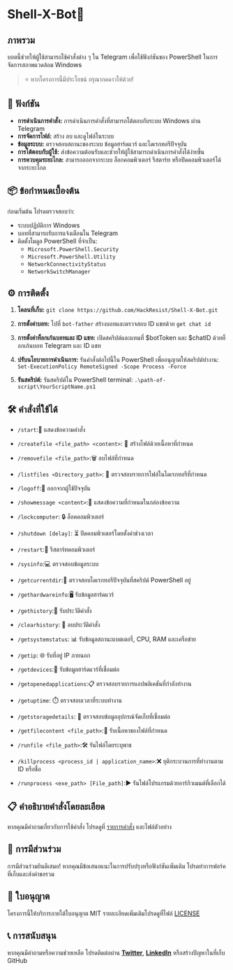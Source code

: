 # Shell-X-Bot🤖
## ภาพรวม
บอตนี้ช่วยให้ผู้ใช้สามารถใช้คำสั่งต่าง ๆ ใน Telegram เพื่อใช้ฟังก์ชันของ PowerShell ในการจัดการสภาพแวดล้อม Windows

>⭐ หากโครงการนี้มีประโยชน์ กรุณากดดาวให้ด้วย!

## 🚀 ฟังก์ชัน
- **การดำเนินการคำสั่ง:** การดำเนินการคำสั่งที่สามารถโต้ตอบกับระบบ Windows ผ่าน Telegram
- **การจัดการไฟล์:** สร้าง ลบ และดูไฟล์ในระบบ
- **ข้อมูลระบบ:** ตรวจสอบสถานะของระบบ ข้อมูลฮาร์ดแวร์ และไดเรกทอรีปัจจุบัน
- **การโต้ตอบกับผู้ใช้:** ส่งข้อความต้อนรับและช่วยให้ผู้ใช้สามารถดำเนินการคำสั่งได้ง่ายขึ้น
- **การควบคุมระยะไกล:** สามารถออกจากระบบ ล็อกคอมพิวเตอร์ รีสตาร์ท หรือปิดคอมพิวเตอร์ได้จากระยะไกล

## 📦 ข้อกำหนดเบื้องต้น
ก่อนเริ่มต้น โปรดตรวจสอบว่า:
- ระบบปฏิบัติการ Windows
- บอทที่สามารถรับการแจ้งเตือนใน Telegram
- ติดตั้งโมดูล PowerShell ที่จำเป็น:
  - `Microsoft.PowerShell.Security`
  - `Microsoft.PowerShell.Utility`
  - `NetworkConnectivityStatus`
  - `NetworkSwitchManager`

## ⚙️ การติดตั้ง
1. **โคลนที่เก็บ:** 
    `git clone https://github.com/HackResist/Shell-X-Bot.git`

2. **การตั้งค่าบอท:** ไปที่ `bot-father` สร้างบอทและตรวจสอบ ID แชทด้วย `get chat id`
3. **การตั้งค่าท็อกเก้นบอทและ ID แชท:** เปิดสคริปต์และแทนที่ $botToken และ $chatID ด้วยท็อกเก้นบอท Telegram และ ID แชท

4. **ปรับนโยบายการดำเนินการ:** รันคำสั่งต่อไปนี้ใน PowerShell เพื่ออนุญาตให้สคริปต์ทำงาน:
```Set-ExecutionPolicy RemoteSigned -Scope Process -Force```
5. **รันสคริปต์:** รันสคริปต์ใน PowerShell terminal: `.\path-of-script\YourScriptName.ps1`

## 🛠️ คำสั่งที่ใช้ได้
- `/start`:👋 แสดงข้อความคำสั่ง

- `/createfile <file_path> <content>`: 📝 สร้างไฟล์ด้วยเนื้อหาที่กำหนด

- `/removefile <file_path>`:🗑️ ลบไฟล์ที่กำหนด

- `/listfiles <Directory_path>`: 📂 ตรวจสอบรายการไฟล์ในไดเรกทอรีที่กำหนด

- `/logoff`:🔐 ออกจากผู้ใช้ปัจจุบัน

- `/showmessage <content>`:💬 แสดงข้อความที่กำหนดในกล่องข้อความ

- `/lockcomputer`: 🔒 ล็อคคอมพิวเตอร์

- `/shutdown [delay]`: ⏳ ปิดคอมพิวเตอร์โดยตั้งค่าช่วงเวลา

- `/restart`:🔄 รีสตาร์ทคอมพิวเตอร์

- `/sysinfo`:💻 ตรวจสอบข้อมูลระบบ

- `/getcurrentdir`:📁 ตรวจสอบไดเรกทอรีปัจจุบันที่สคริปต์ PowerShell อยู่

- `/gethardwareinfo`:🖥️ รับข้อมูลฮาร์ดแวร์

- `/gethistory`:📝 รับประวัติคำสั่ง

- `/clearhistory`: 🧹 ลบประวัติคำสั่ง

- `/getsystemstatus`: 📊 รับข้อมูลสถานะแบตเตอรี่, CPU, RAM และเครือข่าย

- `/getip`: 🌐 รับที่อยู่ IP ภายนอก

- `/getdevices`:🔌 รับข้อมูลฮาร์ดแวร์ที่เชื่อมต่อ

- `/getopenedapplications`:📋 ตรวจสอบรายการแอปพลิเคชันที่กำลังทำงาน

- `/getuptime`: ⏱️ ตรวจสอบเวลาที่ระบบทำงาน

- `/getstoragedetails`: 💾 ตรวจสอบข้อมูลอุปกรณ์จัดเก็บที่เชื่อมต่อ

- `/getfilecontent <file_path>`:📄 รับเนื้อหาของไฟล์ที่กำหนด

- `/runfile <file_path>`:🛠️ รันไฟล์โดยระบุพาธ

- `/killprocess <process_id | application_name>`:❌ ยุติกระบวนการที่ทำงานตาม ID หรือชื่อ

- `/runprocess <exe_path> [File_path]`:▶️ รันไฟล์โปรแกรมด้วยอาร์กิวเมนต์ที่เลือกได้

## 📋 คำอธิบายคำสั่งโดยละเอียด
หากคุณมีคำถามเกี่ยวกับการใช้คำสั่ง โปรดดูที่ [รายการคำสั่ง](/docs/command/command_th.md) และไฟล์ตัวอย่าง

## 🤝 การมีส่วนร่วม
การมีส่วนร่วมยินดีเสมอ! หากคุณมีข้อเสนอแนะในการปรับปรุงหรือฟังก์ชันเพิ่มเติม โปรดทำการฟอร์คที่เก็บและส่งคำขอรวม

## 📜 ใบอนุญาต
โครงการนี้ให้บริการภายใต้ใบอนุญาต MIT รายละเอียดเพิ่มเติมโปรดดูที่ไฟล์ [LICENSE](/./LICENSE)

## 📞 การสนับสนุน
หากคุณมีคำถามหรือความช่วยเหลือ โปรดติดต่อผ่าน **[Twitter](https://x.com/dev_lokesh_)**, **[LinkedIn](https://www.linkedin.com/in/lokeshchauhanapex/)** หรือสร้างปัญหาในที่เก็บ GitHub
